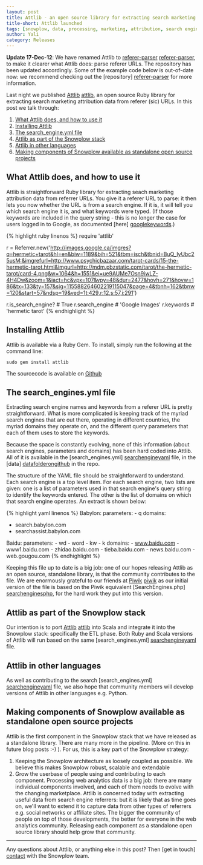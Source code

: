 ```yaml
---
layout: post
title: Attlib - an open source library for extracting search marketing attribution data from referrer URLs
title-short: Attlib launched
tags: [snowplow, data, processing, marketing, attribution, search engine, keywords]
author: Yali
category: Releases
---
```


**Update 17-Dec-12**: We have renamed Attlib to [referer-parser] [referer-parser], to make it clearer what Attlib does: parse referer URLs. The repository has been updated accordingly. Some of the example code below is out-of-date now: we recommend checking out the [repository] [referer-parser] for more information.

Last night we published [Attlib] [attlib], an open source Ruby library for extracting search marketing attribution data from referer (sic) URLs. In this post we talk through:

1. [What Attlib does, and how to use it](#what_attlib_does)
2. [Installing Attlib](#install)
3. [The search_engine.yml file](#search_engine_yaml)
4. [Attlib as part of the Snowplow stack](#snowplow_stack)
5. [Attlib in other languages](#other_languages)
6. [Making components of Snowplow available as standalone open source projects](#snowplow_components_as_standalone_projects)

<div class="html">
<h2 id="what_attlib_does">What Attlib does, and how to use it</h2>
</div>

Attlib is straightforward Ruby library for extracting seach marketing attribution data from referrer URLs. You give it a referer URL to parse: it then lets you now whether the URL is from a search engine. If it is, it will tell you which search engine it is, and what keywords were typed. (If those keywords are included in the query string - this is no longer the case for users logged in to Google, as documented [here] [googlekeywords].)

{% highlight ruby linenos %}
require 'attlib'

r = Referrer.new('http://images.google.ca/imgres?q=hermetic+tarot&hl=en&biw=1189&bih=521&tbm=isch&tbnid=BuQ_IyUbc25usM:&imgrefurl=http://www.psychicbazaar.com/tarot-cards/15-the-hermetic-tarot.html&imgurl=http://mdm.pbzstatic.com/tarot/the-hermetic-tarot/card-4.png&w=1064&h=1551&ei=ue9AUMe7Osn9iwLZ-4H4Dw&zoom=1&iact=hc&vpx=107&vpy=48&dur=2477&hovh=271&hovw=186&tx=133&ty=157&sig=115588264602219115047&page=4&tbnh=162&tbnw=120&start=57&ndsp=19&ved=1t:429,r:12,s:57,i:291')

r.is_search_engine? # True
r.search_engine # 'Google Images'
r.keywords 	# 'hermetic tarot'
{% endhighlight %}

<div class="html">
<h2 id="install">Installing Attlib</h2>
</div>

Attlib is available via a Ruby Gem. To install, simply run the following at the command line:

	sudo gem install attlib

The sourcecode is available on [Github][attlibrepo]

<div class="html">
<h2 id="search_engine_yaml">The search_engines.yml file</h2>
</div>

Extracting search engine names and keywords from a referer URL is pretty straightforward. What is more complicated is keeping track of the myriad search engines that are out there, operating in different countries, the myriad domains they operate on, and the different query parameters that each of them uses to store the keywords.

Because the space is constantly evolving, none of this information (about search engines, parameters and domains) has been hard coded into Attlib. All of it is available in the [search_engines.yml] [searchengineyaml] file, in the [data] [datafolderongithub] in the repo.
<!--more-->

The structure of the YAML file should be straightforward to understand. Each search engine is a top level item. For each search engine, two lists are given: one is a list of parameters used in that search engine's query string to identify the keywords entered. The other is the list of domains on which that search engine operates. An extract is shown below:

{% highlight yaml linenos %}
Babylon:
  parameters:
    - q
  domains:
   - search.babylon.com
   - searchassist.babylon.com

Baidu:
  parameters:
    - wd
    - word
    - kw
    - k
  domains:
    - www.baidu.com
    - www1.baidu.com
    - zhidao.baidu.com
    - tieba.baidu.com
    - news.baidu.com
    - web.gougou.com
{% endhighlight %}

Keeping this file up to date is a big job: one of our hopes releasing Attlib as an open source, standalone library, is that the community contributes to the file. We are enormously grateful to our friends at [Piwik] [piwik] as our initial version of the file is based on the Piwik equivalent [SearchEngines.php] [searchenginesphp], for the hard work they put into this version.

<div class="html">
<h2 id="snowplow_stack">Attlib as part of the Snowplow stack</h2>
</div>

Our intention is to port [Attlib] [attlib] into Scala and integrate it into the Snowplow stack: specifically the ETL phase. Both Ruby and Scala versions of Attlib will run based on the same [search_engines.yml] [searchengineyaml] file.


<div class="html">
<h2 id="other_languages">Attlib in other languages</h2>
</div>

As well as contributing to the search [search_engines.yml] [searchengineyaml] file, we also hope that community members will develop versions of Attlib in other languages e.g. Python.

<div class="html">
<h2 id="snowplow_components_as_standalone_projects">Making components of Snowplow available as standalone open source projects</h2>
</div>

Attlib is the first component in the Snowplow stack that we have released as a standalone library. There are many more in the pipeline. (More on this in future blog posts :-) ). For us, this is a key part of the Snowplow strategy:

1. Keeping the Snowplow architecture as loosely coupled as possible. We believe this makes Snowplow robust, scalable and extendable
2. Grow the userbase of people using and contributing to each component. Processing web analytics data is a big job: there are many individual components involved, and each of them needs to evolve with the changing marketplace. Attlib is concerned today with extracting useful data from search engine referrers: but it is likely that as time goes on, we'll want to extend it to capture data from other types of referrers e.g. social networks or affiliate sites. The bigger the community of people on top of those developments, the better for everyone in the web analytics community. Releasing each component as a standalone open source library should help grow that community.

--------------

Any questions about Attlib, or anything else in this post? Then [get in touch] [contact] with the Snowplow team.


[attlib]: https://github.com/snowplow/referer-parser
[referer-parser]: https://github.com/snowplow/referer-parser
[googlekeywords]: http://googlewebmastercentral.blogspot.co.uk/2011/10/accessing-search-query-data-for-your.html
[attlibrepo]: https://github.com/snowplow/referer-parser
[searchengineyaml]: https://github.com/snowplow/referer-parser/blob/master/search.yml
[datafolderongithub]: https://github.com/snowplow/attlib/tree/master
[piwik]: http://piwik.org/
[searchenginesphp]: https://github.com/piwik/piwik/blob/master/core/DataFiles/SearchEngines.php
[contact]: /about/index.html
